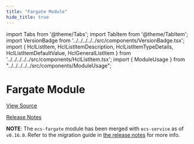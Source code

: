 ```yaml
---
title: "Fargate Module"
hide_title: true
---
```


import Tabs from '@theme/Tabs';
import TabItem from '@theme/TabItem';
import VersionBadge from '../../../../../src/components/VersionBadge.tsx';
import { HclListItem, HclListItemDescription, HclListItemTypeDetails, HclListItemDefaultValue, HclGeneralListItem } from '../../../../../src/components/HclListItem.tsx';
import { ModuleUsage } from "../../../../../src/components/ModuleUsage";

<VersionBadge repoTitle="Amazon ECS" version="0.35.6" lastModifiedVersion="0.24.1"/>

# Fargate Module

<a href="https://github.com/gruntwork-io/terraform-aws-ecs/tree/test-stability%2FCORE-549/modules/ecs-fargate" className="link-button" title="View the source code for this module in GitHub.">View Source</a>

<a href="https://github.com/gruntwork-io/terraform-aws-ecs/releases/tag/v0.24.1" className="link-button" title="Release notes for only versions which impacted this module.">Release Notes</a>

**NOTE**: The `ecs-fargate` module has been merged with `ecs-service` as of `v0.16.0`. Refer to the migration
guide in [the release notes](https://github.com/gruntwork-io/terraform-aws-ecs/releases/tag/v0.16.0) for more info.


<!-- ##DOCS-SOURCER-START
{
  "originalSources": [
    "https://github.com/gruntwork-io/terraform-aws-ecs/tree/test-stability%2FCORE-549/modules/ecs-fargate/readme.md",
    "https://github.com/gruntwork-io/terraform-aws-ecs/tree/test-stability%2FCORE-549/modules/ecs-fargate/variables.tf",
    "https://github.com/gruntwork-io/terraform-aws-ecs/tree/test-stability%2FCORE-549/modules/ecs-fargate/outputs.tf"
  ],
  "sourcePlugin": "module-catalog-api",
  "hash": "cf45c0d87189d876eae16fe26f6d34db"
}
##DOCS-SOURCER-END -->
